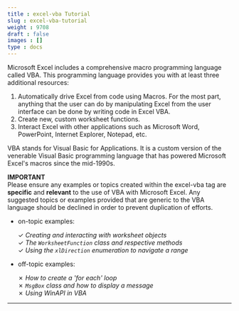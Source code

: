 ```yaml
---
title : excel-vba Tutorial
slug : excel-vba-tutorial
weight : 9708
draft : false
images : []
type : docs
---
```


Microsoft Excel includes a comprehensive macro programming language called VBA. This programming language provides you with at least three additional resources:

1. Automatically drive Excel from code using Macros. For the most part, anything that the user can do by manipulating Excel from the user interface can be done by writing code in Excel VBA.
2. Create new, custom worksheet functions.
3. Interact Excel with other applications such as Microsoft Word, PowerPoint, Internet Explorer, Notepad, etc.

VBA stands for Visual Basic for Applications. It is a custom version of the venerable Visual Basic programming language that has powered Microsoft Excel's macros since the mid-1990s.

**IMPORTANT**  
Please ensure any examples or topics created within the excel-vba tag are **specific** and **relevant** to the use of VBA with Microsoft Excel. Any suggested topics or examples provided that are generic to the VBA language should be declined in order to prevent duplication of efforts.

+ on-topic examples:  

  &#x2713; _Creating and interacting with worksheet objects_  
  &#x2713; _The `WorksheetFunction` class and respective methods_  
  &#x2713; _Using the `xlDirection` enumeration to navigate a range_  


+ off-topic examples:  

  &#x2717; _How to create a 'for each' loop_  
  &#x2717; _`MsgBox` class and how to display a message_  
  &#x2717; _Using WinAPI in VBA_

___


